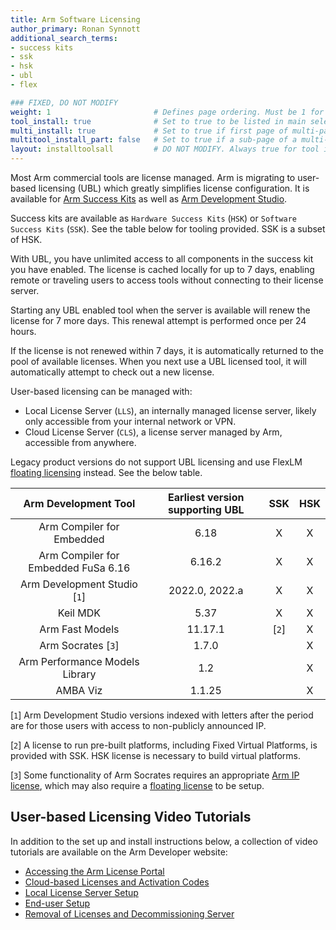 ```yaml
---
title: Arm Software Licensing
author_primary: Ronan Synnott
additional_search_terms:
- success kits
- ssk
- hsk
- ubl
- flex

### FIXED, DO NOT MODIFY
weight: 1                       # Defines page ordering. Must be 1 for first (or only) page.
tool_install: true              # Set to true to be listed in main selection page, else false
multi_install: true             # Set to true if first page of multi-page article, else false
multitool_install_part: false   # Set to true if a sub-page of a multi-page article, else false
layout: installtoolsall         # DO NOT MODIFY. Always true for tool install articles
---
```


Most Arm commercial tools are license managed. Arm is migrating to user-based licensing (UBL) which greatly simplifies license configuration. It is available for [Arm Success Kits](/install-guides/successkits/) as well as [Arm Development Studio](/install-guides/armds).

Success kits are available as `Hardware Success Kits` (`HSK`) or `Software Success Kits` (`SSK`). See the table below for tooling provided. SSK is a subset of HSK.

With UBL, you have unlimited access to all components in the success kit you have enabled. The license is cached locally for up to 7 days, enabling remote or traveling users to access tools without connecting to their license server.

Starting any UBL enabled tool when the server is available will renew the license for 7 more days. This renewal attempt is performed once per 24 hours.

If the license is not renewed within 7 days, it is automatically returned to the pool of available licenses. When you next use a UBL licensed tool, it will automatically attempt to check out a new license.

User-based licensing can be managed with:
* Local License Server (`LLS`), an internally managed license server, likely only accessible from your internal network or VPN.
* Cloud License Server (`CLS`), a license server managed by Arm, accessible from anywhere.

Legacy product versions do not support UBL licensing and use FlexLM [floating licensing](./flexnet) instead. See the below table.


| Arm Development Tool                        | Earliest version supporting UBL |  SSK  | HSK |
| :-----------------------------------------: | :-----------------------------: | :---: | :-: |
| Arm Compiler for Embedded                   | 6.18                            |  X    |  X  |
| Arm Compiler for Embedded FuSa 6.16         | 6.16.2                          |  X    |  X  |
| Arm Development Studio [`1`]                | 2022.0, 2022.a                  |  X    |  X  |
| Keil MDK                                    | 5.37                            |  X    |  X  |
| Arm Fast Models                             | 11.17.1                         | [`2`] |  X  |
| Arm Socrates [`3`]                          | 1.7.0                           |       |  X  |
| Arm Performance Models Library              | 1.2                             |       |  X  |
| AMBA Viz                                    | 1.1.25                          |       |  X  |

[`1`] Arm Development Studio versions indexed with letters after the period are for those users with access to non-publicly announced IP.

[`2`] A license to run pre-built platforms, including Fixed Virtual Platforms, is provided with SSK. HSK license is necessary to build virtual platforms.

[`3`] Some functionality of Arm Socrates requires an appropriate [Arm IP license](https://developer.arm.com/documentation/101400/010710/Setting-up-licensing/Required-licenses), which may also require a [floating license](./flexnet) to be setup.

## User-based Licensing Video Tutorials

In addition to the set up and install instructions below, a collection of video tutorials are available on the Arm Developer website:

* [Accessing the Arm License Portal](https://developer.arm.com/Additional%20Resources/Video%20Tutorials/User-based%20Licensing%20-%20Accessing%20the%20Arm%20License%20Portal)
* [Cloud-based Licenses and Activation Codes](https://developer.arm.com/Additional%20Resources/Video%20Tutorials/User-based%20Licensing%20-%20Cloud-based%20Licenses%20and%20Activation%20Codes)
* [Local License Server Setup](https://developer.arm.com/Additional%20Resources/Video%20Tutorials/User-based%20Licensing%20-%20Local%20License%20Server%20Setup)
* [End-user Setup](https://developer.arm.com/Additional%20Resources/Video%20Tutorials/User-based%20Licensing%20-%20End%20User%20Setup)
* [Removal of Licenses and Decommissioning Server](https://developer.arm.com/Additional%20Resources/Video%20Tutorials/User-based%20Licensing%20-%20License%20Removal%20and%20Decommissioning%20Server)
